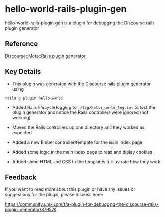 # hello-world-rails-plugin-gen

hello-world-rails-plugin-gen is a plugin for debugging the Discourse rails plugin generator

## Reference

[Discourse::Meta::Rails plugin generator](https://meta.discourse.org/t/rails-plugin-generator/95907)

## Key Details

- This plugin was generated with the Discourse rails plugin generator using

```
rails g plugin hello-world
```

- Added Rails lifecycle logging to `./log/hello_world_log.txt` to test the plugin generator and notice the Rails controllers were ignored (not working)

- Moved the Rails controllers up one directory and they worked as expected

- Added a new Ember controller/tempate for the main index page

- Added some logic in the main index page to read and diplay cookies

- Added some HTML and CSS to the templates to illustrate how they work

## Feedback

If you want to read more about this plugin or have any issues or suggestions for the plugin, please discuss here:

https://community.unix.com/t/a-plugin-for-debugging-the-discourse-rails-plugin-generator/379570
